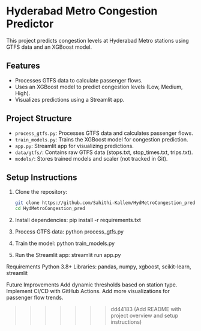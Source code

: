 # Hyderabad Metro Congestion Predictor

This project predicts congestion levels at Hyderabad Metro stations using GTFS data and an XGBoost model.

## Features
- Processes GTFS data to calculate passenger flows.
- Uses an XGBoost model to predict congestion levels (Low, Medium, High).
- Visualizes predictions using a Streamlit app.

## Project Structure
- `process_gtfs.py`: Processes GTFS data and calculates passenger flows.
- `train_models.py`: Trains the XGBoost model for congestion prediction.
- `app.py`: Streamlit app for visualizing predictions.
- `data/gtfs/`: Contains raw GTFS data (stops.txt, stop_times.txt, trips.txt).
- `models/`: Stores trained models and scaler (not tracked in Git).

## Setup Instructions
1. Clone the repository:
   ```bash
   git clone https://github.com/Sahithi-Kallem/HydMetroCongestion_pred.git
   cd HydMetroCongestion_pred

2. Install dependencies:
    pip install -r requirements.txt

3. Process GTFS data:
    python process_gtfs.py

4. Train the model:
    python train_models.py

5. Run the Streamlit app:
    streamlit run app.py

Requirements
Python 3.8+
Libraries: pandas, numpy, xgboost, scikit-learn, streamlit

Future Improvements
Add dynamic thresholds based on station type.
Implement CI/CD with GitHub Actions.
Add more visualizations for passenger flow trends.
>>>>>>> dd44183 (Add README with project overview and setup instructions)
